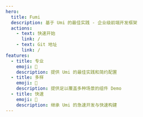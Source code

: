 ```yaml
---
hero:
  title: Fumi
  description: 基于 Umi 的最佳实践 - 企业级前端开发框架
  actions:
    - text: 快速开始
      link: /
    - text: Git 地址
      link: /
features:
  - title: 专业
    emoji: 💎
    description: 提供 Umi 的最佳实践和简约配置
  - title: 多样
    emoji: 🌈
    description: 提供足以覆盖多种场景的组件 Demo
  - title: 快速
    emoji: 🚀
    description: 继承 Umi 的急速开发与快速构建
---
```


